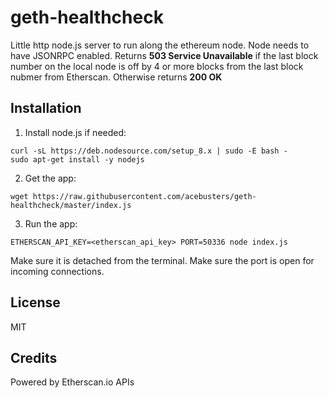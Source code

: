 # geth-healthcheck

Little http node.js server to run along the ethereum node. Node needs to have JSONRPC enabled. Returns **503 Service Unavailable** if the last block number on the local node is off by 4 or more blocks from the last block nubmer from Etherscan. Otherwise returns **200 OK**

## Installation
1. Install node.js if needed:
```
curl -sL https://deb.nodesource.com/setup_8.x | sudo -E bash -
sudo apt-get install -y nodejs
```

2. Get the app:
```
wget https://raw.githubusercontent.com/acebusters/geth-healthcheck/master/index.js
```

3. Run the app:
```
ETHERSCAN_API_KEY=<etherscan_api_key> PORT=50336 node index.js
```

Make sure it is detached from the terminal. Make sure the port is open for incoming connections.

## License

MIT

## Credits

Powered by Etherscan.io APIs
